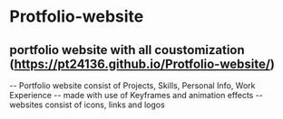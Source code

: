 # Protfolio-website
 ## portfolio website with all coustomization (https://pt24136.github.io/Protfolio-website/)
 -- Portfolio website consist of Projects, Skills, Personal Info, Work Experience
 -- made with use of Keyframes and animation effects
 -- websites consist of icons, links and logos
